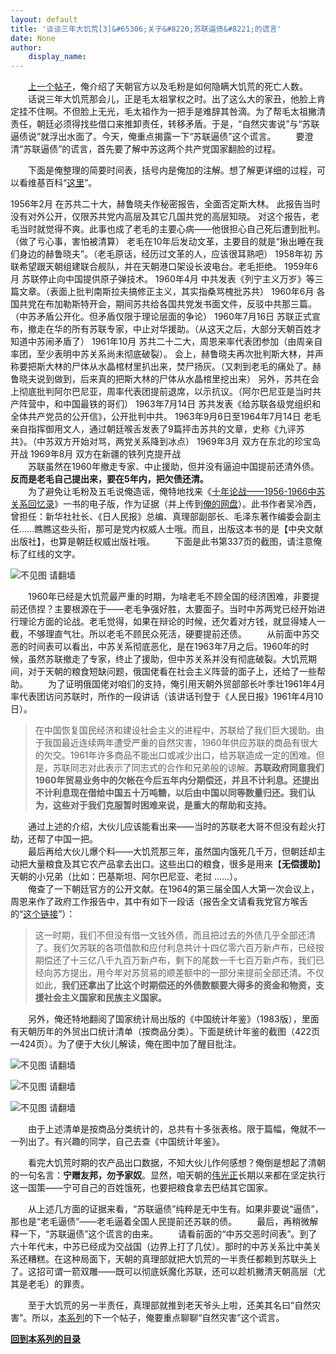 ```yaml
---
layout: default
title: '谈谈三年大饥荒[3]&#65306;关于&#8220;苏联逼债&#8221;的谎言'
date: None
author:
    display_name: 
---
```


　　[上一个帖子](https://program-think.blogspot.com/2012/05/three-years-famine-2.html)，俺介绍了天朝官方以及毛粉是如何隐瞒大饥荒的死亡人数。 　　话说三年大饥荒那会儿，正是毛太祖掌权之时。出了这么大的家丑，他脸上肯定挂不住啊。不但脸上无光，毛太祖作为一把手是难辞其咎滴。为了帮毛太祖撇清责任，朝廷必须得找些借口来推卸责任，转移矛盾。于是，“自然灾害说”与“苏联逼债说”就浮出水面了。今天，俺重点揭露一下“苏联逼债”这个谎言。 　　要澄清“苏联逼债”的谎言，首先要了解中苏这两个共产党国家翻脸的过程。

　　下面是俺整理的简要时间表，括号内是俺加的注解。想了解更详细的过程，可以看维基百科“[这里](https://zh.wikipedia.org/wiki/%E4%B8%AD%E8%8B%8F%E4%BA%A4%E6%81%B6)”。

1956年2月 在苏共二十大，赫鲁晓夫作秘密报告，全面否定斯大林。 此报告当时没有对外公开，仅限苏共党内高层及其它几国共党的高层知晓。 对这个报告，老毛当时就觉得不爽。此事也成了老毛的主要心病——他很担心自己死后遭到批判。（做了亏心事，害怕被清算） 老毛在10年后发动文革，主要目的就是“揪出睡在我们身边的赫鲁晓夫”。（老毛原话，经历过文革的人，应该很耳熟吧） 1958年初 苏联希望跟天朝组建联合舰队，并在天朝港口架设长波电台。老毛拒绝。 1959年6月 苏联停止向中国提供原子弹技术。 1960年4月 中共发表《列宁主义万岁》等三篇文章。（表面上批判南斯拉夫搞修正主义，其实指桑骂槐批苏共） 1960年6月 各国共党在布加勒斯特开会，期间苏共给各国共党发书面文件，反驳中共那三篇。（中苏矛盾公开化。但矛盾仅限于理论层面的争论） 1960年7月16日 苏联正式宣布，撤走在华的所有苏联专家，中止对华援助。（从这天之后，大部分天朝百姓才知道中苏闹矛盾了） 1961年10月 苏共二十二大，周恩来率代表团参加（由周亲自率团，至少表明中苏关系尚未彻底破裂）。 会上，赫鲁晓夫再次批判斯大林，并声称要把斯大林的尸体从水晶棺材里扒出来，焚尸扬灰。（又刺到老毛的痛处了。赫鲁晓夫说到做到，后来真的把斯大林的尸体从水晶棺里挖出来） 另外，苏共在会上彻底批判阿尔巴尼亚，周率代表团提前退席，以示抗议。（阿尔巴尼亚是当时共产阵营中，和中国最铁的哥们） 1963年7月14日 苏共发表《给苏联各级党组织和全体共产党员的公开信》，公开批判中共。 1963年9月6日至1964年7月14日 老毛亲自指挥御用文人，通过朝廷喉舌发表了9篇抨击苏共的文章，史称《九评苏共》。（中苏双方开始对骂，两党关系降到冰点） 1969年3月 双方在东北的珍宝岛开战 1969年8月 双方在新疆的铁列克提开战  
　　苏联虽然在1960年撤走专家、中止援助，但并没有逼迫中国提前还清外债。**反而是老毛自己提出来，要在5年内，把欠债还清。**  
　　为了避免让毛粉及五毛说俺造谣，俺特地找来《[十年论战——1956-1966中苏关系回忆录](https://docs.google.com/document/d/1n2oFDdH07nkL00akwA1xQU04hL3FVaza9PNfgU-vWBg/)》一书的电子版，作为证据（并上传到[俺的网盘](https://github.com/programthink/books)）。此书作者吴冷西，曾担任：新华社社长、《日人民报》总编、真理部副部长、毛泽东著作编委会副主任......瞧瞧这些头衔，那可是党内权威人士哦。而且，出版这本书的是【中央文献出版社】，也算是朝廷权威出版社哦。 　　下面是此书第337页的截图，请注意俺标了红线的文字。

![不见图 请翻墙](https://lh6.googleusercontent.com/3vmV9A_kbCVZXz-psB_Ejy-mo7Z7lREIBrRK65vQLgHFqMav3iSpuyh0VohWs_eHL4AN_8aHOTNib0WFxaCOzmrOEOU-XsNGsdgnZkWOx3oxpCfHpnw)

　　1960年已经是大饥荒最严重的时期，为啥老毛不顾全国的经济困难，非要提前还债捏？主要根源在于——老毛争强好胜，太要面子。当时中苏两党已经开始进行理论方面的论战。老毛觉得，如果在辩论的时候，还欠着对方钱，就显得矮人一截，不够理直气壮。所以老毛不顾民众死活，硬要提前还债。 　　从前面中苏交恶的时间表可以看出，中苏关系彻底恶化，是在1963年7月之后。1960年的时候，虽然苏联撤走了专家，终止了援助，但中苏关系并没有彻底破裂。大饥荒期间，对于天朝的粮食短缺问题，俄国佬看在社会主义阵营的面子上，还给了一些帮助。 　　为了证明俄国佬对咱们的支持，俺引用天朝外贸部部长叶季壮1961年4月率代表团访问苏联时，所作的一段讲话（该讲话刊登于《人民日报》1961年4月10日）。

> 在中国恢复国民经济和建设社会主义的进程中，苏联给了我们巨大援助。由于我国最近连续两年遭受严重的自然灾害，1960年供应苏联的商品有很大的欠交。1961年许多商品不能出口或减少出口，给苏联造成一定的困难。但是，苏联同志对此表示了同志式的合作和兄弟般的谅解。**苏联政府同意我们1960年贸易业务中的欠帐在今后五年内分期偿还，并且不计利息。还提出不计利息现在借给中国五十万吨糖，以后由中国以同等数量归还。我们认为，这些对于我们克服暂时困难来说，是重大的帮助和支持。**

　　通过上述的介绍，大伙儿应该能看出来——当时的苏联老大哥不但没有趁火打劫，还帮了中国一把。  
　　最后再给大伙儿爆个料——大饥荒那三年，虽然国内饿死几千万，但朝廷却主动把大量粮食及其它农产品拿去出口。这些出口的粮食，很多是用来【**无偿援助**】天朝的小兄弟（比如：巴基斯坦、阿尔巴尼亚、老挝 ......）。  
　　俺查了一下朝廷官方的公开文献。在1964的第三届全国人大第一次会议上，周恩来作了政府工作报告中，其中有如下一段话（报告全文请看我党官方喉舌的“[这个链接](http://news.xinhuanet.com/ziliao/2004-10/15/content_2093452.htm)”）：  

> 这一时期，我们不但没有借一文钱外债，而且把过去的外债几乎全部还清了。我们欠苏联的各项借款和应付利息共计十四亿零六百万新卢布，已经按期偿还了十三亿八千九百万新卢布，剩下的尾数一千七百万新卢布，我们已经向苏方提出，用今年对苏贸易的顺差额中的一部分来提前全部还清。不仅如此，**我们还拿出了比这个时期偿还的外债数额要大得多的资金和物资，支援社会主义国家和民族主义国家。**

　　另外，俺还特地翻阅了国家统计局出版的《中国统计年鉴》（1983版），里面有天朝历年的外贸出口统计清单（按商品分类）。下面是统计年鉴的截图（422页—424页）。为了便于大伙儿解读，俺在图中加了醒目批注。

![不见图 请翻墙](https://lh6.googleusercontent.com/r8sidyG4TIavpzR_JO5IT72huzSHSbGWravgrXW1JvjZ7M6l_PuYakKKbwrE3JAiD7s7SG02PqygP0c5rI_1g2j_wPLhpXOUA00VADAnLc9ztrnxcp4)

  

![不见图 请翻墙](https://lh4.googleusercontent.com/76stLocQTc8TIkKhsu1BPOLjrQ65lr0a-1jLO0oQ1wTrl9y2X5an_WZkc_lShaTm4Z3QriigwK8GNmU9NnzXxEFV_QyJJxtToEywVrji7QDjrsnXrQ)

  

![不见图 请翻墙](https://lh5.googleusercontent.com/SlyKoWjh7RvJGK7O0gVAnu6I9Skd_Hjq_ozV51AanlVZs8hs8Q0C0XstNNBj0CF5XbRvmJP_HQIAxo1ipW-Gyd5UYJBpAv7jp7JwTPtk5RZhF_AA0w)

　　由于上述清单是按商品分类统计的，总共有十多张表格。限于篇幅，俺就不一一列出了。有兴趣的同学，自己去查《中国统计年鉴》。

　　看完大饥荒时期的农产品出口数据，不知大伙儿作何感想？俺倒是想起了清朝的一句名言：**宁赠友邦，勿予家奴**。显然，咱天朝的[伟光正](https://zh.wikipedia.org/wiki/%E5%AF%B9%E4%B8%AD%E5%9B%BD%E5%85%B1%E4%BA%A7%E5%85%9A%E7%9A%84%E8%B4%AC%E7%A7%B0)长期以来都在坚定执行这一国策——宁可自己的百姓饿死，也要把粮食拿去巴结其它国家。

　　从上述几方面的证据来看，“苏联逼债”纯粹是无中生有。如果非要说“逼债”，那也是“老毛逼债”——老毛逼着全国人民提前还苏联的债。 　　最后，再稍微解释一下，“苏联逼债”这个谎言的由来。 　　请看前面的“中苏交恶时间表”。到了六十年代末，中苏已经成为交战国（边界上打了几仗）。那时的中苏关系比中美关系还糟糕。在这种局面下，天朝的真理部就把大饥荒的一半责任都赖到苏联头上了。这招可谓一箭双雕——既可以彻底妖魔化苏联，还可以趁机撇清天朝高层（尤其是老毛）的罪责。

　　至于大饥荒的另一半责任，真理部就推到老天爷头上啦，还美其名曰“自然灾害”。所以，[本系列](https://program-think.blogspot.com/2012/05/three-years-famine-0.html#index)的下一个帖子，俺要重点聊聊“自然灾害”这个谎言。

[**回到本系列的目录**](https://program-think.blogspot.com/2012/05/three-years-famine-0.html#index)

